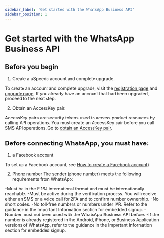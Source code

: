 ```yaml
---
sidebar_label: 'Get started with the WhatsApp Business API'
sidebar_position: 1
---
```


# Get started with the WhatsApp Business API

## Before you begin

1. Create a uSpeedo account and complete upgrade.

To create an account and complete upgrade, visit the [registration page](https://console.uspeedo.com/signup) and [upgrade page](https://console.uspeedo.com/bill/upgrade). If you already have an account that had been upgraded, proceed to the next step.

2. Obtain an AccessKey pair.

AccessKey pairs are security tokens used to access product resources by calling API operations. You must create an AccessKey pair before you call SMS API operations. Go to [obtain an AccessKey pair](https://console.uspeedo.com/).

## Before connecting WhatsApp, you must have:

1. a Facebook account

To set up a Facebook account, see [How to create a Facebook account](https://www.facebook.com/help/188157731232424))

2. Phone number
The sender (phone number) meets the following requirements from WhatsApp:

-Must be in the E.164 international format and must be internationally reachable.
-Must be active during the verification process. You will receive either an SMS or a voice call for 2FA and to confirm number ownership.
-No short codes.
-No toll-free numbers or numbers under IVR. Refer to the guidance in the Important Information section for embedded signup.
-Number must not been used with the WhatsApp Business API before.
-If the number is already registered in the Android, iPhone, or Business Application versions of WhatsApp, refer to the guidance in the Important Information section for embedded signup.
